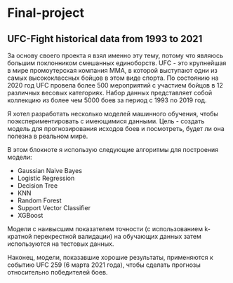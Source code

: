 # Final-project
## UFC-Fight historical data from 1993 to 2021
За основу своего проекта я взял именно эту тему, потому что являюсь большим поклонником смешанных единоборств. UFC - это крупнейшая в мире промоутерская компания ММА, в которой выступают одни из самых высококлассных бойцов в этом виде спорта. По состоянию на 2020 год UFC провела более 500 мероприятий с участием бойцов в 12 различных весовых категориях. Набор данных представляет собой коллекцию из более чем 5000 боев за период с 1993 по 2019 год.

Я хотел разработать несколько моделей машинного обучения, чтобы поэкспериментировать с имеющимися данными. Цель - создать модель для прогнозирования исходов боев и посмотреть, будет ли она полезна в реальном мире.

В этом блокноте я использую следующие алгоритмы для построения модели:
* Gaussian Naive Bayes
* Logistic Regression
* Decision Tree
* KNN
* Random Forest
* Support Vector Classifier
* XGBoost

Модели с наивысшим показателем точности (с использованием k-кратной перекрестной валидации) на обучающих данных затем используются на тестовых данных.

Наконец, модели, показавшие хорошие результаты, применяются к событию UFC 259 (6 марта 2021 года), чтобы сделать прогнозы относительно победителей боев.

